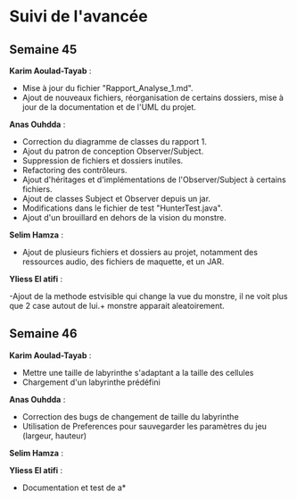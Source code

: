 # Suivi de l'avancée

## Semaine 45

**Karim Aoulad-Tayab** :
- Mise à jour du fichier "Rapport_Analyse_1.md".
- Ajout de nouveaux fichiers, réorganisation de certains dossiers, mise à jour de la documentation et de l'UML du projet.

**Anas Ouhdda** :
- Correction du diagramme de classes du rapport 1.
- Ajout du patron de conception Observer/Subject.
- Suppression de fichiers et dossiers inutiles.
- Refactoring des contrôleurs.
- Ajout d'héritages et d'implémentations de l'Observer/Subject à certains fichiers.
- Ajout de classes Subject et Observer depuis un jar.
- Modifications dans le fichier de test "HunterTest.java".
- Ajout d'un brouillard en dehors de la vision du monstre.

**Selim Hamza** :
- Ajout de plusieurs fichiers et dossiers au projet, notamment des ressources audio, des fichiers de maquette, et un JAR.

**Yliess El atifi** :

-Ajout de la methode estvisible qui change la vue du monstre, il ne voit plus que 2 case autout de lui.+ monstre apparait aleatoirement.

## Semaine 46

**Karim Aoulad-Tayab** :
- Mettre une taille de labyrinthe s'adaptant a la taille des cellules
- Chargement d'un labyrinthe prédéfini

**Anas Ouhdda** :
- Correction des bugs de changement de taille du labyrinthe
- Utilisation de Preferences pour sauvegarder les paramètres du jeu (largeur, hauteur)

**Selim Hamza** :

**Yliess El atifi** : 
- Documentation et test de a*
